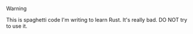 > [!WARNING]
> This is spaghetti code I'm writing to learn Rust.
> It's really bad. DO NOT try to use it.

